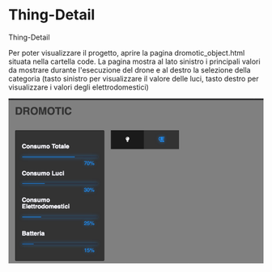 # Thing-Detail
Thing-Detail

Per poter visualizzare il progetto, aprire la pagina dromotic_object.html situata nella cartella code.
La pagina mostra al lato sinistro i principali valori da mostrare durante l'esecuzione del drone e al destro la selezione della categoria (tasto sinistro per visualizzare il valore delle luci, tasto destro per visualizzare i valori degli elettrodomestici)

![Screenshot principale](./screenshot.png)
